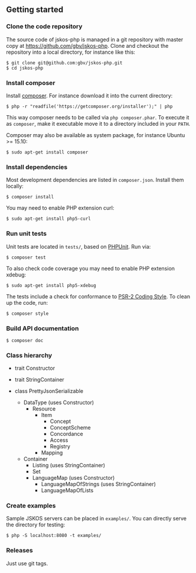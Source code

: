 ## Getting started

### Clone the code repository

The source code of jskos-php is managed in a git repository with master copy
at <https://github.com/gbv/jskos-php>. Clone and checkout the repository into
a local directory, for instance like this:

    $ git clone git@github.com:gbv/jskos-php.git
    $ cd jskos-php

### Install composer

Install [composer](https://getcomposer.org/). For instance download it into
the current directory:

    $ php -r "readfile('https://getcomposer.org/installer');" | php

This way composer needs to be called via `php composer.phar`. To execute it as
`composer`, make it executable move it to a directory included in your `PATH`.

Composer may also be available as system package, for instance Ubuntu >= 15.10:
    
    $ sudo apt-get install composer

### Install dependencies

Most development dependencies are listed in `composer.json`. Install them
locally: 

    $ composer install 

You may need to enable PHP extension curl:

    $ sudo apt-get install php5-curl

### Run unit tests

Unit tests are located in `tests/`, based on [PHPUnit](https://phpunit.de/). Run via:

    $ composer test

To also check code coverage you may need to enable PHP extension xdebug:

    $ sudo apt-get install php5-xdebug

The tests include a check for conformance to [PSR-2 Coding
Style](http://www.php-fig.org/psr/psr-2/). To clean up the code, run:

    $ composer style

### Build API documentation

    $ composer doc

### Class hierarchy

* trait Constructor
* trait StringContainer

* class PrettyJsonSerializable
    * DataType (uses Constructor)
        * Resource
            * Item
                * Concept
                * ConceptScheme
                * Concordance
                * Access
                * Registry
            * Mapping
    * Container
        * Listing (uses StringContainer)
        * Set
        * LanguageMap (uses Constructor)
            * LanguageMapOfStrings (uses StringContainer)
            * LanguageMapOfLists

### Create examples

Sample JSKOS servers can be placed in `examples/`. You can directly serve the
directory for testing:

    $ php -S localhost:8080 -t examples/ 

### Releases

Just use git tags.
